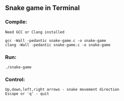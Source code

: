 ## Snake game in Terminal

### Compile:
    Need GCC or Clang installed
    
    gcc -Wall -pedantic snake-game.c -o snake-game
    clang -Wall -pedantic snake-game.c -o snake-game

### Run:
    ./snake-game

### Control:
    Up,down,left,right arrows - snake movement direction
    Escape or 'q' - quit

